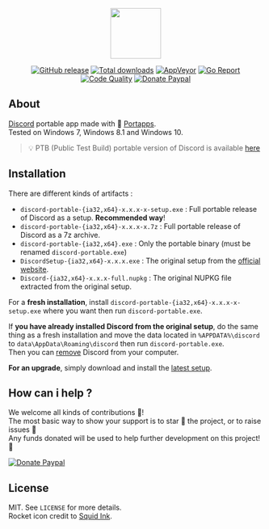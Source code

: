 <p align="center"><a href="https://github.com/portapps/discord-portable" target="_blank"><img width="100" src="https://github.com/portapps/discord-portable/blob/master/res/papp.png"></a></p>

<p align="center">
  <a href="https://github.com/portapps/discord-portable/releases/latest"><img src="https://img.shields.io/github/release/portapps/discord-portable.svg?style=flat-square" alt="GitHub release"></a>
  <a href="https://github.com/portapps/discord-portable/releases/latest"><img src="https://img.shields.io/github/downloads/portapps/discord-portable/total.svg?style=flat-square" alt="Total downloads"></a>
  <a href="https://ci.appveyor.com/project/crazy-max/discord-portable"><img src="https://img.shields.io/appveyor/ci/crazy-max/discord-portable.svg?style=flat-square" alt="AppVeyor"></a>
  <a href="https://goreportcard.com/report/github.com/portapps/discord-portable"><img src="https://goreportcard.com/badge/github.com/portapps/discord-portable?style=flat-square" alt="Go Report"></a>
  <a href="https://www.codacy.com/app/crazy-max/discord-portable"><img src="https://img.shields.io/codacy/grade/46d1e15b6c984642a2f2e7932f9c119b.svg?style=flat-square" alt="Code Quality"></a>
  <a href="https://www.paypal.com/cgi-bin/webscr?cmd=_s-xclick&hosted_button_id=WQD7AQGPDEPSG"><img src="https://img.shields.io/badge/donate-paypal-7057ff.svg?style=flat-square" alt="Donate Paypal"></a>
</p>

## About

[Discord](https://discordapp.com) portable app made with 🚀 [Portapps](https://github.com/portapps).<br />
Tested on Windows 7, Windows 8.1 and Windows 10.

> 💡 PTB (Public Test Build) portable version of Discord is available [here](https://github.com/portapps/discord-ptb-portable)

## Installation

There are different kinds of artifacts :

* `discord-portable-{ia32,x64}-x.x.x-x-setup.exe` : Full portable release of Discord as a setup. **Recommended way**!
* `discord-portable-{ia32,x64}-x.x.x-x.7z` : Full portable release of Discord as a 7z archive.
* `discord-portable-{ia32,x64}.exe` : Only the portable binary (must be renamed `discord-portable.exe`)
* `DiscordSetup-{ia32,x64}-x.x.x.exe` : The original setup from the [official website](https://discordapp.com/download).
* `Discord-{ia32,x64}-x.x.x-full.nupkg` : The original NUPKG file extracted from the original setup.

For a **fresh installation**, install `discord-portable-{ia32,x64}-x.x.x-x-setup.exe` where you want then run `discord-portable.exe`.

If **you have already installed Discord from the original setup**, do the same thing as a fresh installation and move the data located in `%APPDATA%\discord` to `data\AppData\Roaming\discord` then run `discord-portable.exe`.<br />
Then you can [remove](https://support.microsoft.com/en-us/instantanswers/ce7ba88b-4e95-4354-b807-35732db36c4d/repair-or-remove-programs) Discord from your computer.

**For an upgrade**, simply download and install the [latest setup](https://github.com/portapps/discord-portable/releases/latest).

## How can i help ?

We welcome all kinds of contributions :raised_hands:!<br />
The most basic way to show your support is to star :star2: the project, or to raise issues :speech_balloon:<br />
Any funds donated will be used to help further development on this project! :gift_heart:

[![Donate Paypal](https://raw.githubusercontent.com/portapps/portapps/master/res/paypal.png)](https://www.paypal.com/cgi-bin/webscr?cmd=_s-xclick&hosted_button_id=WQD7AQGPDEPSG)

## License

MIT. See `LICENSE` for more details.<br />
Rocket icon credit to [Squid Ink](http://thesquid.ink).
